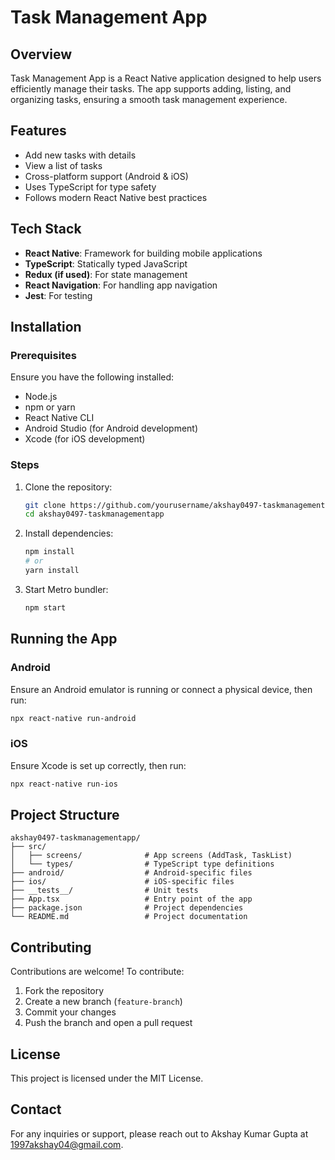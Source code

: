 
# Task Management App

## Overview
Task Management App is a React Native application designed to help users efficiently manage their tasks. The app supports adding, listing, and organizing tasks, ensuring a smooth task management experience.

## Features
- Add new tasks with details
- View a list of tasks
- Cross-platform support (Android & iOS)
- Uses TypeScript for type safety
- Follows modern React Native best practices

## Tech Stack
- **React Native**: Framework for building mobile applications
- **TypeScript**: Statically typed JavaScript
- **Redux (if used)**: For state management
- **React Navigation**: For handling app navigation
- **Jest**: For testing

## Installation

### Prerequisites
Ensure you have the following installed:
- Node.js
- npm or yarn
- React Native CLI
- Android Studio (for Android development)
- Xcode (for iOS development)

### Steps
1. Clone the repository:
   ```sh
   git clone https://github.com/yourusername/akshay0497-taskmanagementapp.git
   cd akshay0497-taskmanagementapp
   ```
2. Install dependencies:
   ```sh
   npm install
   # or
   yarn install
   ```
3. Start Metro bundler:
   ```sh
   npm start
   ```

## Running the App

### Android
Ensure an Android emulator is running or connect a physical device, then run:
```sh
npx react-native run-android
```

### iOS
Ensure Xcode is set up correctly, then run:
```sh
npx react-native run-ios
```


## Project Structure
```
akshay0497-taskmanagementapp/
├── src/
│   ├── screens/              # App screens (AddTask, TaskList)
│   └── types/                # TypeScript type definitions
├── android/                  # Android-specific files
├── ios/                      # iOS-specific files
├── __tests__/                # Unit tests
├── App.tsx                   # Entry point of the app
├── package.json              # Project dependencies
└── README.md                 # Project documentation
```

## Contributing
Contributions are welcome! To contribute:
1. Fork the repository
2. Create a new branch (`feature-branch`)
3. Commit your changes
4. Push the branch and open a pull request

## License
This project is licensed under the MIT License.

## Contact
For any inquiries or support, please reach out to Akshay Kumar Gupta at 1997akshay04@gmail.com.
